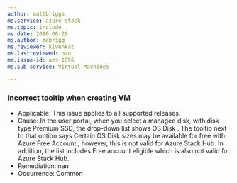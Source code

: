 ```yaml
---
author: mattbriggs
ms.service: azure-stack
ms.topic: include
ms.date: 2020-06-20
ms.author: mabrigg
ms.reviewer: kivenkat
ms.lastreviewed: nan
ms.issue-id: azs-1056
ms.sub-service: Virtual Machines

---
```

### Incorrect tooltip when creating VM

- Applicable: This issue applies to all supported releases.
- Cause: In the user portal, when you select a managed disk, with disk type Premium SSD, the drop-down list shows OS Disk . The tooltip next to that option says Certain OS Disk sizes may be available for free with Azure Free Account ; however, this is not valid for Azure Stack Hub. In addition, the list includes Free account eligible which is also not valid for Azure Stack Hub. 
- Remediation: nan
- Occurrence: Common